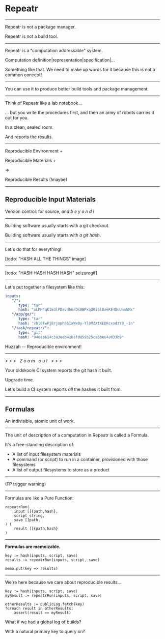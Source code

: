 Repeatr
=======

---

Repeatr is not a package manager.

Repeatr is not a build tool.

---

Repeatr is a "computation addressable" system.

Computation definition|representation|specification|...

Something like that.  We need to make up words for it because this is not a common concept!

---

You can use it to produce better build tools and package management.

---

Think of Repeatr like a lab notebook...

... but you write the procedures first, and then
an army of robots carries it out for you.

In a clean, sealed room.

And reports the results.

---

Reproducible Environment +

Reproducible Materials +

=>

Reproducible Results (!maybe)

---

## Reproducible Input Materials

Version control: for source, *and b e y o n d !*

---

Building software usually starts with a git checkout.

Building software usually starts with *a git hash*.

---

Let's do that for everything!

[todo: "HASH ALL THE THINGS" image]

---

[todo: "HASH HASH HASH HASH" seizuregif]

---

Let's put together a filesystem like this:

```yaml
inputs:
   "/":
      type: "tar"
      hash: "aLMH4qK1EdlPDavdhErOs0BPxqO0i6lUaeRE4DuUmnNMx"
   "/app/go/":
      type: "tar"
      hash: "vbl0TwPjBrjoph65IaWxOy-Yl0MZXtXEDKcxodzY0_-in"
   "/task/repeatr/":
      type: "git"
      hash: "940ea614c3a3eeb410afd859b25ca6be648033b9"
```

Huzzah -- Reproducible environment!

---

*> > > &nbsp; Z o o m &nbsp; o u t &nbsp; > > >*

Your oldskoole CI system reports the git hash it built.

Upgrade time.

Let's build a CI system reports *all* the hashes it built from.

---

## Formulas

An indivisible, atomic unit of work.

---

The unit of description of a computation in Repeatr is called a Formula.

It's a free-standing description of:

- A list of input filesystem materials
- A command (or script) to run in a container, provisioned with those filesystems
- A list of output filesystems to store as a product

---

(FP trigger warning)

---

Formulas are like a Pure Function:

```golang
repeatrRun(
	input []{path,hash},
	script string,
	save []path,
) (
	result []{path,hash}
)
```

---

**Formulas are memoizable.**

```
key := hash(inputs, script, save)
results := repeatrRun(inputs, script, save)

memo.put(key => results)
```

---

We're here because we care about reproducible results...

```
key := hash(inputs, script, save)
myResult := repeatrRun(inputs, script, save)

otherResults := publicLog.fetch(key)
foreach result in otherResults:
	assert(result == myResult)
```

What if we had a global log of builds?

With a natural primary key to query on?
